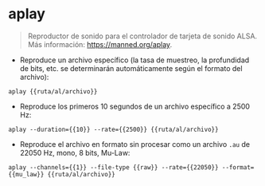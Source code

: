 # aplay

> Reproductor de sonido para el controlador de tarjeta de sonido ALSA.
> Más información: <https://manned.org/aplay>.

- Reproduce un archivo específico (la tasa de muestreo, la profundidad de bits, etc. se determinarán automáticamente según el formato del archivo):

`aplay {{ruta/al/archivo}}`

- Reproduce los primeros 10 segundos de un archivo específico a 2500 Hz:

`aplay --duration={{10}} --rate={{2500}} {{ruta/al/archivo}}`

- Reproduce el archivo en formato sin procesar como un archivo `.au` de 22050 Hz, mono, 8 bits, Mu-Law:

`aplay --channels={{1}} --file-type {{raw}} --rate={{22050}} --format={{mu_law}} {{ruta/al/archivo}}`
